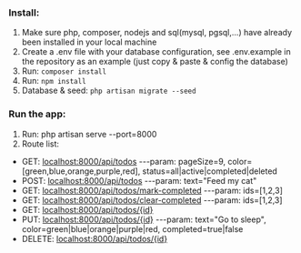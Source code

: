 ### Install:
1. Make sure php, composer, nodejs and sql(mysql, pgsql,...) have already been installed in your local machine
2. Create a .env file with your database configuration, see .env.example in the repository as an example (just copy & paste & config the database)
3. Run: ```composer install```
4. Run: ```npm install```
5. Database & seed: ```php artisan migrate --seed```

### Run the app:
1. Run: php artisan serve --port=8000
2. Route list:

- GET: [localhost:8000/api/todos](http://localhost:8000/api/todos) ---param: pageSize=9, color=[green,blue,orange,purple,red], status=all|active|completed|deleted
- POST: [localhost:8000/api/todos](http://localhost:8000/api/todos) ---param: text="Feed my cat"
- GET: [localhost:8000/api/todos/mark-completed](http://localhost:8000/api/todos/mark-completed) ---param: ids=[1,2,3]
- GET: [localhost:8000/api/todos/clear-completed](http://localhost:8000/api/todos/clear-completed) ---param: ids=[1,2,3]
- GET: [localhost:8000/api/todos/{id}](http://localhost:8000/api/todos/1)
- PUT: [localhost:8000/api/todos/{id}](http://localhost:8000/api/todos/1) ---param: text="Go to sleep", color=green|blue|orange|purple|red, completed=true|false
- DELETE: [localhost:8000/api/todos/{id}](http://localhost:8000/api/todos/1)
